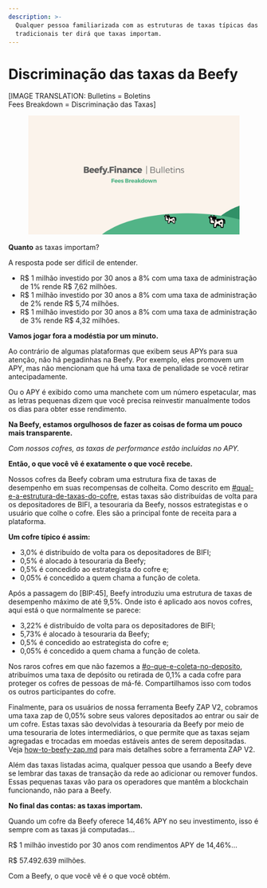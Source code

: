 ```yaml
---
description: >-
  Qualquer pessoa familiarizada com as estruturas de taxas típicas das finanças
  tradicionais ter dirá que taxas importam.
---
```


# Discriminação das taxas da Beefy

\[IMAGE TRANSLATION: Bulletins = Boletins\
Fees Breakdown = Discriminação das Taxas]

<figure><img src="../../.gitbook/assets/image (5).png" alt=""><figcaption></figcaption></figure>

**Quanto** as taxas importam?

A resposta pode ser difícil de entender.

* R$ 1 milhão investido por 30 anos a 8% com uma taxa de administração de 1% rende R$ 7,62 milhões.&#x20;
* R$ 1 milhão investido por 30 anos a 8% com uma taxa de administração de 2% rende R$ 5,74 milhões.&#x20;
* R$ 1 milhão investido por 30 anos a 8% com uma taxa de administração de 3% rende R$ 4,32 milhões.

**Vamos jogar fora a modéstia por um minuto.**&#x20;

Ao contrário de algumas plataformas que exibem seus APYs para sua atenção, não há pegadinhas na Beefy. Por exemplo, eles promovem um APY, mas não mencionam que há uma taxa de penalidade se você retirar antecipadamente.

Ou o APY é exibido como uma manchete com um número espetacular, mas as letras pequenas dizem que você precisa reinvestir manualmente todos os dias para obter esse rendimento.

**Na Beefy, estamos orgulhosos de fazer as coisas de forma um pouco mais transparente.**&#x20;

_Com nossos cofres, as taxas de performance estão incluídas no APY._

**Então, o que você vê é exatamente o que você recebe.**

Nossos cofres da Beefy cobram uma estrutura fixa de taxas de desempenho em suas recompensas de colheita. Como descrito em [#qual-e-a-estrutura-de-taxas-do-cofre](../../produtos/vaults.md#qual-e-a-estrutura-de-taxas-do-cofre "mention"), estas taxas são distribuídas de volta para os depositadores de BIFI, a tesouraria da Beefy, nossos estrategistas e o usuário que colhe o cofre. Eles são a principal fonte de receita para a plataforma.

**Um cofre típico é assim:**

* 3,0% é distribuído de volta para os depositadores de BIFI;&#x20;
* 0,5% é alocado à tesouraria da Beefy;&#x20;
* 0,5% é concedido ao estrategista do cofre e;
* 0,05% é concedido a quem chama a função de coleta.

Após a passagem do \[BIP:45], Beefy introduziu uma estrutura de taxas de desempenho máximo de até 9,5%. Onde isto é aplicado aos novos cofres, aqui está o que normalmente se parece:

* 3,22% é distribuído de volta para os depositadores de BIFI;&#x20;
* 5,73% é alocado à tesouraria da Beefy;&#x20;
* 0,5% é concedido ao estrategista do cofre e;
* 0,05% é concedido a quem chama a função de coleta.

Nos raros cofres em que não fazemos a [#o-que-e-coleta-no-deposito](../../produtos/vaults.md#o-que-e-coleta-no-deposito "mention"), atribuímos uma taxa de depósito ou retirada de 0,1% a cada cofre para proteger os cofres de pessoas de má-fé. Compartilhamos isso com todos os outros participantes do cofre.&#x20;

Finalmente, para os usuários de nossa ferramenta Beefy ZAP V2, cobramos uma taxa zap de 0,05% sobre seus valores depositados ao entrar ou sair de um cofre. Estas taxas são devolvidas à tesouraria da Beefy por meio de uma tesouraria de lotes intermediários, o que permite que as taxas sejam agregadas e trocadas em moedas estáveis antes de serem depositadas. Veja [how-to-beefy-zap.md](../../faq-perguntas-frequentes/guias-praticos/how-to-beefy-zap.md "mention") para mais detalhes sobre a ferramenta ZAP V2.

Além das taxas listadas acima, qualquer pessoa que usando a Beefy deve se lembrar das taxas de transação da rede ao adicionar ou remover fundos. Essas pequenas taxas vão para os operadores que mantêm a blockchain funcionando, não para a Beefy.

**No final das contas: as taxas importam.**

Quando um cofre da Beefy oferece 14,46% APY no seu investimento, isso é sempre com as taxas já computadas...&#x20;

R$ 1 milhão investido por 30 anos com rendimentos APY de 14,46%…&#x20;

R$ 57.492.639 milhões.

Com a Beefy, o que você vê é o que você obtém.
